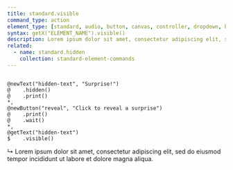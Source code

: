 ```yaml
---
title: standard.visible
command_type: action
element_type: [standard, audio, button, canvas, controller, dropdown, html, image, mediarecorder, scale, text, textinput, tooltip, video, voicerecorder, youtube]
syntax: getX("ELEMENT_NAME").visible()
description: Lorem ipsum dolor sit amet, consectetur adipiscing elit, sed do eiusmod tempor incididunt ut labore et dolore magna aliqua. Ut enim ad minim veniam, quis nostrud exercitation ullamco laboris nisi ut aliquip ex ea commodo consequat.
related:
  - name: standard.hidden
    collection: standard-element-commands
---
```


<pre><code class="language-diff-javascript diff-highlight">
@newText("hidden-text", "Surprise!")
@    .hidden()
@    .print()
*,
@newButton("reveal", "Click to reveal a surprise")
@    .print()
@    .wait()
*,
@getText("hidden-text")
$    .visible()
</code></pre>

↳ Lorem ipsum dolor sit amet, consectetur adipiscing elit, sed do eiusmod tempor incididunt ut labore et dolore magna aliqua.
